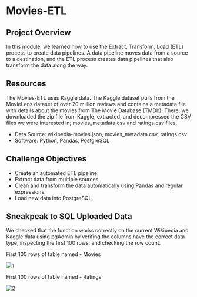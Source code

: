 # Movies-ETL

## Project Overview

In this module, we learned how to use the Extract, Transform, Load (ETL) process to create data pipelines. A data pipeline moves data from a source to a destination, and the ETL process creates data pipelines that also transform the data along the way. 

## Resources

The Movies-ETL uses Kaggle data. The Kaggle dataset pulls from the MovieLens dataset of over 20 million reviews and contains a metadata file with details about the movies from The Movie Database (TMDb). There, we downloaded the zip file from Kaggle, extracted, and decompressed the CSV files we were interested in; movies_metadata.csv and ratings.csv files.

* Data Source: wikipedia-movies.json, movies_metadata.csv, ratings.csv
* Software: Python, Pandas, PostgreSQL

## Challenge Objectives

* Create an automated ETL pipeline.
* Extract data from multiple sources.
* Clean and transform the data automatically using Pandas and regular expressions.
* Load new data into PostgreSQL.

## Sneakpeak to SQL Uploaded Data

We checked that the function works correctly on the current Wikipedia and Kaggle data using pgAdmin by verifing the columns have the correct data type, inspecting the first 100 rows, and checking the row count.

First 100 rows of table named - Movies

![1](https://user-images.githubusercontent.com/73450637/102001607-fe6f6500-3cc1-11eb-82a6-e9e90c6efe2f.png)

First 100 rows of table named - Ratings

![2](https://user-images.githubusercontent.com/73450637/102001611-10e99e80-3cc2-11eb-84ed-8bc2f312420a.png)


